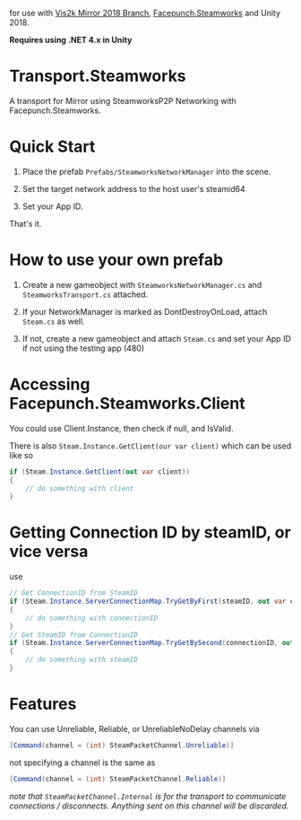 
for use with [Vis2k Mirror 2018 Branch](https://github.com/vis2k/Mirror/tree/2018), [Facepunch.Steamworks](https://github.com/Facepunch/Facepunch.Steamworks) and Unity 2018.

**Requires using .NET 4.x in Unity**

# Transport.Steamworks

A transport for Mirror using SteamworksP2P Networking with Facepunch.Steamworks. 

# Quick Start

1. Place the prefab `Prefabs/SteamworksNetworkManager` into the scene.

2. Set the target network address to the host user's steamid64

3. Set your App ID.

That's it.

# How to use your own prefab

1. Create a new gameobject with `SteamworksNetworkManager.cs` and `SteamworksTransport.cs` attached.

2. If your NetworkManager is marked as DontDestroyOnLoad, attach `Steam.cs` as well.

3. If not, create a new gameobject and attach `Steam.cs` and set your App ID if not using the testing app (480)

# Accessing Facepunch.Steamworks.Client

You could use Client.Instance, then check if null, and IsValid.

There is also `Steam.Instance.GetClient(our var client)` which can be used like so

```csharp
if (Steam.Instance.GetClient(out var client)) 
{
    // do something with client
}
```

# Getting Connection ID by steamID, or vice versa

use 

```csharp
// Get ConnectionID from SteamID
if (Steam.Instance.ServerConnectionMap.TryGetByFirst(steamID, out var connectionID)
{
    // do something with connectionID
}
// Get SteamID from ConnectionID
if (Steam.Instance.ServerConnectionMap.TryGetBySecond(connectionID, out var steamID))
{
    // do something with steamID
}
```

# Features

You can use Unreliable, Reliable, or UnreliableNoDelay channels via

```csharp
[Command(channel = (int) SteamPacketChannel.Unreliable)]
```

not specifying a channel is the same as
```csharp
[Command(channel = (int) SteamPacketChannel.Reliable)]
```
*note that `SteamPacketChannel.Internal` is for the transport to communicate connections / disconnects. Anything sent on this channel will be discarded.*


